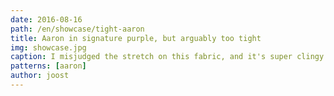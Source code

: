 ```yaml
---
date: 2016-08-16
path: /en/showcase/tight-aaron
title: Aaron in signature purple, but arguably too tight
img: showcase.jpg
caption: I misjudged the stretch on this fabric, and it's super clingy
patterns: [aaron]
author: joost
---
```

